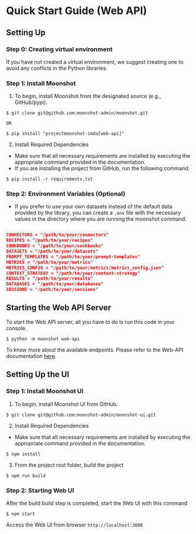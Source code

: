 # Quick Start Guide (Web API)

## Setting Up

### Step 0: Creating virtual environment
If you have not created a virtual environment, we suggest creating one to avoid any conflicts in the Python libraries.

### Step 1: Install Moonshot
1. To begin, install Moonshot from the designated source (e.g., GitHub/pypi).
```
$ git clone git@github.com:moonshot-admin/moonshot.git

OR 

$ pip install "projectmoonshot-imda[web-api]"
```

2. Install Required Dependencies
- Make sure that all necessary requirements are installed by executing the appropriate command provided in the documentation.
- If you are installing the project from GitHub, run the following command:
```
$ pip install -r requirements.txt
```

### Step 2: Environment Variables (Optional)
- If you prefer to use your own datasets instead of the default data provided by the library, you can create a `.env` file with the necessary values in the directory where you are running the moonshot command.

```json

CONNECTORS = "/path/to/your/connectors"
RECIPES = "/path/to/your/recipes"
COOKBOOKS = "/path/to/your/cookbooks"
DATASETS = "/path/to/your/datasets"
PROMPT_TEMPLATES = "/path/to/your/prompt-templates"
METRICS = "/path/to/your/metrics"
METRICS_CONFIG = "/path/to/your/metrics/metrics_config.json"
CONTEXT_STRATEGY = "/path/to/your/context-strategy"
RESULTS = "/path/to/your/results"
DATABASES = "/path/to/your/databases"
SESSIONS = "/path/to/your/sessions"

```

## Starting the Web API Server

To start the Web API server, all you have to do is run this code in your console.
```
$ python -m moonshot web-api
```

To know more about the available endpoints. Please refer to the Web-API documentation [here](/web_api/web_api_guide/).
## Setting Up the UI

### Step 1: Install Moonshot UI
1. To begin, install Moonshot UI from GitHub.
```
$ git clone git@github.com:moonshot-admin/moonshot-ui.git
```
2. Install Required Dependencies
- Make sure that all necessary requirements are installed by executing the appropriate command provided in the documentation.
```
$ npm install
```
3. From the project root folder, build the project
```
$ npm run build
```

### Step 2: Starting Web UI
After the build build step is completed, start the Web UI with this command
```
$ npm start
```
Access the Web UI from browser `http://localhost:3000`